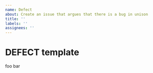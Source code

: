 ```yaml
---
name: Defect
about: Create an issue that argues that there is a bug in unison
title: ''
labels: ''
assignees: ''
---
```


# DEFECT template

foo
bar
